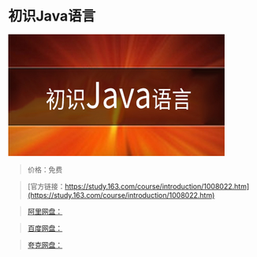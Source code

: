 # 初识Java语言

![img](../../../assets/study163/free/d20ccef0f0484a37961629f35e6e5ec0.jpg)

> 价格：免费

> [官方链接：https://study.163.com/course/introduction/1008022.htm](https://study.163.com/course/introduction/1008022.htm)

> [阿里网盘：]()

> [百度网盘：]()

> [夸克网盘：]()
